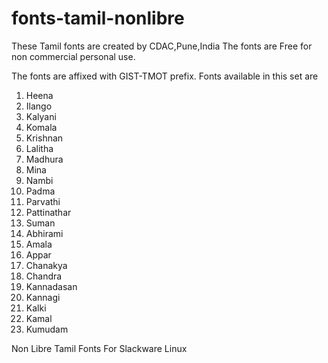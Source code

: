 # fonts-tamil-nonlibre

These Tamil fonts are created by CDAC,Pune,India
The fonts are Free for non commercial personal use.

The fonts are affixed with GIST-TMOT prefix.
Fonts available in this set are

1. Heena
2. Ilango
3. Kalyani
4. Komala
5. Krishnan
6. Lalitha
7. Madhura
8. Mina
9. Nambi
10. Padma
11. Parvathi
12. Pattinathar
13. Suman
14. Abhirami
15. Amala
16. Appar
17. Chanakya
18. Chandra
19. Kannadasan
20. Kannagi
21. Kalki
22. Kamal
23. Kumudam


Non Libre Tamil Fonts For Slackware Linux
